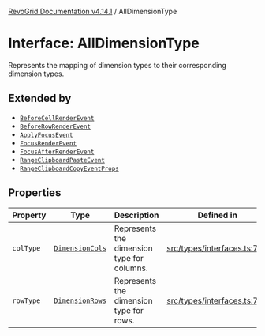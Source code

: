 [RevoGrid Documentation v4.14.1](README.md) / AllDimensionType

# Interface: AllDimensionType

Represents the mapping of dimension types to their corresponding dimension types.

## Extended by

- [`BeforeCellRenderEvent`](Interface.BeforeCellRenderEvent.md)
- [`BeforeRowRenderEvent`](Interface.BeforeRowRenderEvent.md)
- [`ApplyFocusEvent`](Interface.ApplyFocusEvent.md)
- [`FocusRenderEvent`](Interface.FocusRenderEvent.md)
- [`FocusAfterRenderEvent`](Interface.FocusAfterRenderEvent.md)
- [`RangeClipboardPasteEvent`](Interface.RangeClipboardPasteEvent.md)
- [`RangeClipboardCopyEventProps`](Interface.RangeClipboardCopyEventProps.md)

## Properties

| Property | Type | Description | Defined in |
| ------ | ------ | ------ | ------ |
| `colType` | [`DimensionCols`](TypeAlias.DimensionCols.md) | Represents the dimension type for columns. | [src/types/interfaces.ts:769](https://github.com/revolist/revogrid/blob/925db466c3d20933669e374666cd0ddbe00cac19/src/types/interfaces.ts#L769) |
| `rowType` | [`DimensionRows`](TypeAlias.DimensionRows.md) | Represents the dimension type for rows. | [src/types/interfaces.ts:764](https://github.com/revolist/revogrid/blob/925db466c3d20933669e374666cd0ddbe00cac19/src/types/interfaces.ts#L764) |
